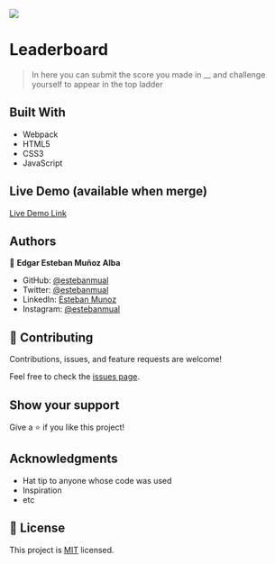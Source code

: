 ![](https://img.shields.io/badge/Microverse-blueviolet)

# Leaderboard

> In here you can submit the score you made in __ and challenge yourself to appear in the top ladder


## Built With

- Webpack
- HTML5
- CSS3
- JavaScript

## Live Demo (available when merge)

[Live Demo Link](https://livedemo.com)


## Authors

👤 **Edgar Esteban Muñoz Alba**

- GitHub: [@estebanmual](https://github.com/estebanmual)
- Twitter: [@estebanmual](https://twitter.com/estebanmual)
- LinkedIn: [Esteban Munoz](https://linkedin.com/in/estebanmual)
- Instagram: [@estebanmual](https://instagram.com/estebanmual)

## 🤝 Contributing

Contributions, issues, and feature requests are welcome!

Feel free to check the [issues page](../../issues/).

## Show your support

Give a ⭐️ if you like this project!

## Acknowledgments

- Hat tip to anyone whose code was used
- Inspiration
- etc

## 📝 License

This project is [MIT](./MIT.md) licensed.
